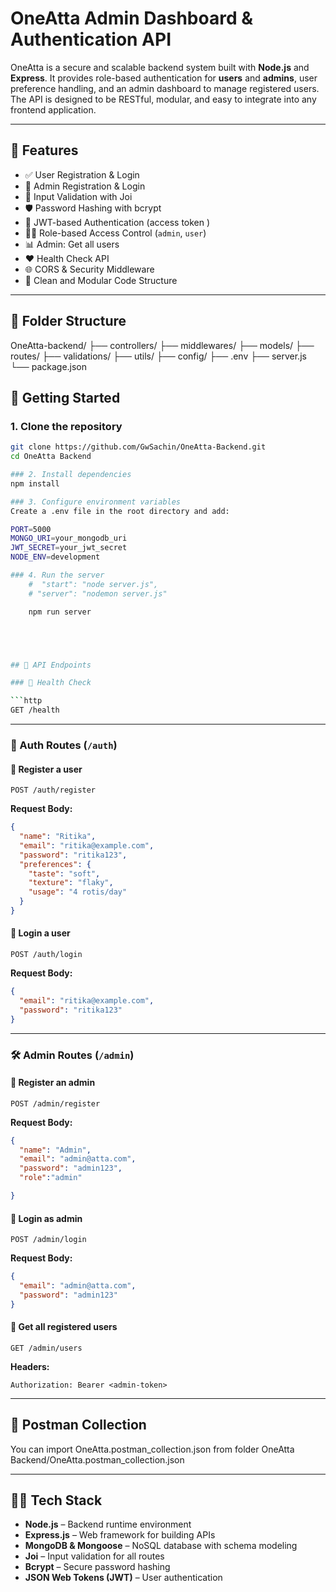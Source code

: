 # OneAtta Admin Dashboard & Authentication API

OneAtta is a secure and scalable backend system built with **Node.js** and **Express**. It provides role-based authentication for **users** and **admins**, user preference handling, and an admin dashboard to manage registered users. The API is designed to be RESTful, modular, and easy to integrate into any frontend application.

---

## 🔧 Features

- ✅ User Registration & Login
- 🔐 Admin Registration & Login
- 🧠 Input Validation with Joi
- 🛡️ Password Hashing with bcrypt
- 🧾 JWT-based Authentication (access token )
- 🧑‍💼 Role-based Access Control (`admin`, `user`)
- 📊 Admin: Get all users
- ❤️ Health Check API
- 🌐 CORS & Security Middleware
- 📁 Clean and Modular Code Structure

---

## 📁 Folder Structure

OneAtta-backend/
├── controllers/
├── middlewares/
├── models/
├── routes/
├── validations/
├── utils/
├── config/
├── .env
├── server.js
└── package.json

## 🚀 Getting Started

### 1. Clone the repository

```bash
git clone https://github.com/GwSachin/OneAtta-Backend.git
cd OneAtta Backend

### 2. Install dependencies
npm install

### 3. Configure environment variables
Create a .env file in the root directory and add:

PORT=5000
MONGO_URI=your_mongodb_uri
JWT_SECRET=your_jwt_secret
NODE_ENV=development

### 4. Run the server
    #  "start": "node server.js",
    # "server": "nodemon server.js"

    npm run server





## 🔐 API Endpoints

### 🔸 Health Check

```http
GET /health
```

---

### 👤 Auth Routes (`/auth`)

#### 🔹 Register a user

```http
POST /auth/register
```

**Request Body:**

```json
{
  "name": "Ritika",
  "email": "ritika@example.com",
  "password": "ritika123",
  "preferences": {
    "taste": "soft",
    "texture": "flaky",
    "usage": "4 rotis/day"
  }
}
```

#### 🔹 Login a user

```http
POST /auth/login
```

**Request Body:**

```json
{
  "email": "ritika@example.com",
  "password": "ritika123"
}
```

---

### 🛠️ Admin Routes (`/admin`)

#### 🔹 Register an admin

```http
POST /admin/register
```

**Request Body:**

```json
{
  "name": "Admin",
  "email": "admin@atta.com",
  "password": "admin123",
  "role":"admin"

}
```

#### 🔹 Login as admin

```http
POST /admin/login
```

**Request Body:**

```json
{
  "email": "admin@atta.com",
  "password": "admin123"
}
```

#### 🔹 Get all registered users 

```http
GET /admin/users
```

**Headers:**

```
Authorization: Bearer <admin-token>
```

---

## 🧪 Postman Collection

You can import OneAtta.postman_collection.json from folder OneAtta Backend/OneAtta.postman_collection.json  

---

## 👨‍💻 Tech Stack

* **Node.js** – Backend runtime environment
* **Express.js** – Web framework for building APIs
* **MongoDB & Mongoose** – NoSQL database with schema modeling
* **Joi** – Input validation for all routes
* **Bcrypt** – Secure password hashing
* **JSON Web Tokens (JWT)** – User authentication


